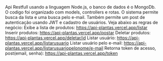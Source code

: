 Api Restfull usando a linguagem Node.js, o banco de dados é o MongoDb. O codigo foi
organizado com models, controllers e rotas. O sistema permite busca da lista e uma busca
pelo e-mail. Também permite um post de autenticação usando JWT e cadastro de usuários.
Veja abaixo as regras de negócio:
Exibe a lista de produtos: https://api-plantas.vercel.app/listar
Inserir produtos: https://api-plantas.vercel.app/postar
Deletar produtos: https://api-plantas.vercel.app/deletar/id
Listar usuário: https://api-plantas.vercel.app/listarusuario
Listar usuário pelo e-mail: https://api-plantas.vercel.app/listarusuariopelonome/e-mail
Retorna token de acesso, post(email, senha): https://api-plantas.vercel.app/token
